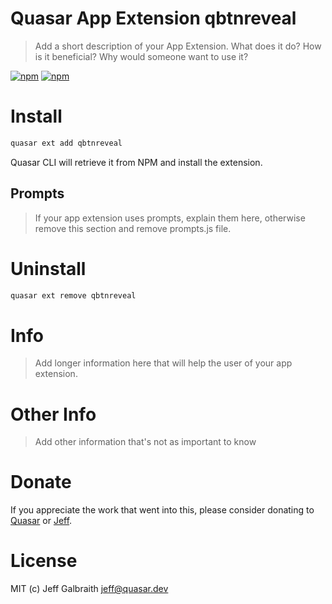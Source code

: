 # Quasar App Extension qbtnreveal

> Add a short description of your App Extension. What does it do? How is it beneficial? Why would someone want to use it?

[![npm](https://img.shields.io/npm/v/quasar-app-extension-qbtnreveal.svg?label=quasar-app-extension-qbtnreveal)](https://www.npmjs.com/package/quasar-app-extension-qbtnreveal)
[![npm](https://img.shields.io/npm/dt/quasar-app-extension-qbtnreveal.svg)](https://www.npmjs.com/package/quasar-app-extension-qbtnreveal)

# Install
```bash
quasar ext add qbtnreveal
```
Quasar CLI will retrieve it from NPM and install the extension.

## Prompts

> If your app extension uses prompts, explain them here, otherwise remove this section and remove prompts.js file.

# Uninstall
```bash
quasar ext remove qbtnreveal
```

# Info
> Add longer information here that will help the user of your app extension.

# Other Info
> Add other information that's not as important to know

# Donate
If you appreciate the work that went into this, please consider donating to [Quasar](https://donate.quasar.dev) or [Jeff](https://github.com/sponsors/hawkeye64).

# License
MIT (c) Jeff Galbraith <jeff@quasar.dev>
